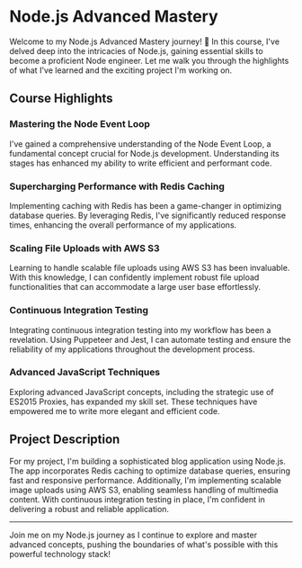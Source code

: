# Node.js Advanced Mastery

Welcome to my Node.js Advanced Mastery journey! 🚀 In this course, I've delved deep into the intricacies of Node.js, gaining essential skills to become a proficient Node engineer. Let me walk you through the highlights of what I've learned and the exciting project I'm working on.

## Course Highlights

### Mastering the Node Event Loop

I've gained a comprehensive understanding of the Node Event Loop, a fundamental concept crucial for Node.js development. Understanding its stages has enhanced my ability to write efficient and performant code.

### Supercharging Performance with Redis Caching

Implementing caching with Redis has been a game-changer in optimizing database queries. By leveraging Redis, I've significantly reduced response times, enhancing the overall performance of my applications.

### Scaling File Uploads with AWS S3

Learning to handle scalable file uploads using AWS S3 has been invaluable. With this knowledge, I can confidently implement robust file upload functionalities that can accommodate a large user base effortlessly.

### Continuous Integration Testing

Integrating continuous integration testing into my workflow has been a revelation. Using Puppeteer and Jest, I can automate testing and ensure the reliability of my applications throughout the development process.

### Advanced JavaScript Techniques

Exploring advanced JavaScript concepts, including the strategic use of ES2015 Proxies, has expanded my skill set. These techniques have empowered me to write more elegant and efficient code.

## Project Description

For my project, I'm building a sophisticated blog application using Node.js. The app incorporates Redis caching to optimize database queries, ensuring fast and responsive performance. Additionally, I'm implementing scalable image uploads using AWS S3, enabling seamless handling of multimedia content. With continuous integration testing in place, I'm confident in delivering a robust and reliable application.

---

Join me on my Node.js journey as I continue to explore and master advanced concepts, pushing the boundaries of what's possible with this powerful technology stack!

